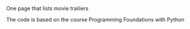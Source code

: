 One page that lists movie trailiers

The code is based on the course Programming Foundations with Python
